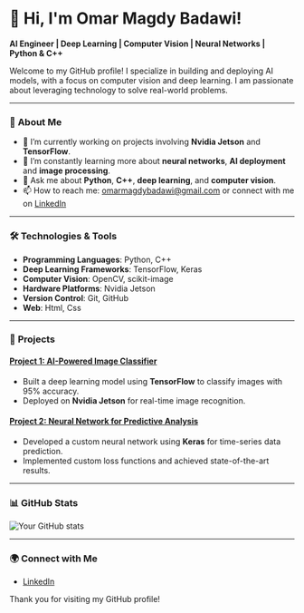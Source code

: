 # 👋 Hi, I'm Omar Magdy Badawi!

**AI Engineer | Deep Learning | Computer Vision | Neural Networks | Python & C++**

Welcome to my GitHub profile! I specialize in building and deploying AI models, with a focus on computer vision and deep learning. I am passionate about leveraging technology to solve real-world problems.

---

### 🧠 **About Me**
- 🔭 I’m currently working on projects involving **Nvidia Jetson** and **TensorFlow**.
- 🌱 I’m constantly learning more about **neural networks**, **AI deployment** and **image processing**.
- 💬 Ask me about **Python**, **C++**, **deep learning**, and **computer vision**.
- 📫 How to reach me: omarmagdybadawi@gmail.com or connect with me on [LinkedIn](https://www.linkedin.com/in/omar-badawi-9181b1243?utm_source=share&utm_campaign=share_via&utm_content=profile&utm_medium=android_app)

---

### 🛠 **Technologies & Tools**
- **Programming Languages**: Python, C++
- **Deep Learning Frameworks**: TensorFlow, Keras
- **Computer Vision**: OpenCV, scikit-image
- **Hardware Platforms**: Nvidia Jetson
- **Version Control**: Git, GitHub
- **Web**: Html, Css

---

### 🚀 **Projects**
#### [Project 1: AI-Powered Image Classifier](https://github.com/your-profile/ai-powered-image-classifier)
- Built a deep learning model using **TensorFlow** to classify images with 95% accuracy.
- Deployed on **Nvidia Jetson** for real-time image recognition.

#### [Project 2: Neural Network for Predictive Analysis](https://github.com/your-profile/predictive-analysis-nn)
- Developed a custom neural network using **Keras** for time-series data prediction.
- Implemented custom loss functions and achieved state-of-the-art results.

---

### 📊 **GitHub Stats**
![Your GitHub stats](https://github-readme-stats.vercel.app/api?username=OmarBadawi6&show_icons=true&theme=radical)

---

### 🌍 **Connect with Me**
- [LinkedIn](https://www.linkedin.com/in/omar-badawi-9181b1243?utm_source=share&utm_campaign=share_via&utm_content=profile&utm_medium=android_app)


Thank you for visiting my GitHub profile!
